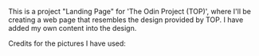 This is a project "Landing Page" for 'The Odin Project (TOP)', where I'll be creating a web page that resembles the design provided by TOP.
I have added my own content into the design. 

Credits for the pictures I have used:
